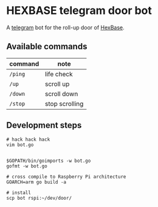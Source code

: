 # HEXBASE telegram door bot

A [telegram](https://telegram.org/) bot for the roll-up door of [HexBase](https://github.com/lug-tw/HexBase).

## Available commands

|command|  note         |
|-------|---------------|
|`/ping`|life check     |
|`/up`  |scroll up      |
|`/down`|scroll down    |
|`/stop`|stop scrolling |


## Development steps

```shell
# hack hack hack
vim bot.go


$GOPATH/bin/goimports -w bot.go
gofmt -w bot.go

# cross compile to Raspberry Pi architecture
GOARCH=arm go build -a

# install
scp bot rspi:~/dev/door/
```
